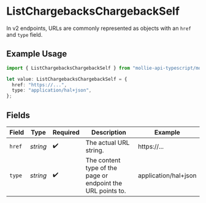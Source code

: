 # ListChargebacksChargebackSelf

In v2 endpoints, URLs are commonly represented as objects with an `href` and `type` field.

## Example Usage

```typescript
import { ListChargebacksChargebackSelf } from "mollie-api-typescript/models/operations";

let value: ListChargebacksChargebackSelf = {
  href: "https://...",
  type: "application/hal+json",
};
```

## Fields

| Field                                                       | Type                                                        | Required                                                    | Description                                                 | Example                                                     |
| ----------------------------------------------------------- | ----------------------------------------------------------- | ----------------------------------------------------------- | ----------------------------------------------------------- | ----------------------------------------------------------- |
| `href`                                                      | *string*                                                    | :heavy_check_mark:                                          | The actual URL string.                                      | https://...                                                 |
| `type`                                                      | *string*                                                    | :heavy_check_mark:                                          | The content type of the page or endpoint the URL points to. | application/hal+json                                        |